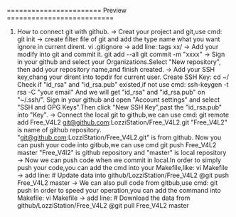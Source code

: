 ======================= Preview ==========================
1. How to connect git with github.
   -> Creat your project and git,use cmd:
        git init
   -> create filter file of git and add the type name what you want ignore in 
      current dirent.
        vi .gitignore
          -> add line:
                tags
                xx/
   -> Add your modify into git and commit it.
        git add --all
        git commit -m "xxxx"
   -> Sign in your github and select your Organizations.Select "New repository",
      then add your repository name,and finish created.
   -> Add your SSH key,chang your dirent into topdir for current user.
      Create SSH Key:
        cd ~/
        Check if "id_rsa" and "id_rsa.pub" existed,if not use cmd:
        ssh-keygen -t rsa -C "your email"
        And we will get "id_rsa" and "id_rsa.pub" on "~/.ssh/".
      Sign in your github and open "Account settings" and select 
      "SSH and GPG Keys".Then click "New SSH Key",past the "id_rsa.pub" into
      "Key".
   -> Connect the local git to github,we can use cmd:
        git remote add Free_V4L2 git@github.com:LozziStation/Free_V4L2.git
      "Free_V4L2" is name of github repository.
      "git@github.com:LozziStation/Free_V4L2.git" is from github.
      Now you can push your code into gitbub,we can use cmd
        git push Free_V4L2 master
      "Free_V4l2" is github repository and "master" is local repository
   -> Now we can push code when we commit in local.In order to simply push 
      your code,you can add the cmd into your Makefile,like:
        vi Makefile
           -> add line:
              # Update data into github/LozziStation/Free_V4L2
              	  @git push Free_V4L2 master
   -> We can also pull code from gitbub,use cmd:
        git push
      In order to speed your operation,you can add the command into Makefile:
        vi Makefile
           -> add line:
              # Download the data from github/LozziStation/Free_V4L2
                  @git pull Free_V4L2 master
